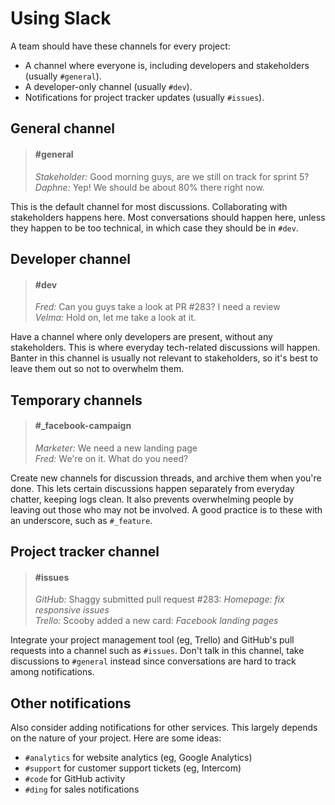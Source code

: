 # Using Slack

A team should have these channels for every project:

- A channel where everyone is, including developers and stakeholders (usually `#general`).
- A developer-only channel (usually `#dev`).
- Notifications for project tracker updates (usually `#issues`).

## General channel

> <h4 class='quote-heading'>#general</h4>
>
> *Stakeholder:* Good morning guys, are we still on track for sprint 5?<br>
> *Daphne:* Yep! We should be about 80% there right now.

This is the default channel for most discussions. Collaborating with stakeholders happens here. Most conversations should happen here, unless they happen to be too technical, in which case they should be in `#dev`.

## Developer channel

> <h4 class='quote-heading'>#dev</h4>
>
> *Fred:* Can you guys take a look at PR #283? I need a review<br>
> *Velma:* Hold on, let me take a look at it.

Have a channel where only developers are present, without any stakeholders. This is where everyday tech-related discussions will happen. Banter in this channel is usually not relevant to stakeholders, so it's best to leave them out so not to overwhelm them.

## Temporary channels

> <h4 class='quote-heading'>#_facebook-campaign</h4>
>
> *Marketer:* We need a new landing page<br>
> *Fred:* We're on it. What do you need?

Create new channels for discussion threads, and archive them when you're done. This lets certain discussions happen separately from everyday chatter, keeping logs clean. It also prevents overwhelming people by leaving out those who may not be involved. A good practice is to these with an underscore, such as `#_feature`. 

## Project tracker channel

> <h4 class='quote-heading'>#issues</h4>
>
> *GitHub:* Shaggy submitted pull request #283: *Homepage: fix responsive issues*<br>
> *Trello:* Scooby added a new card: *Facebook landing pages*

Integrate your project management tool (eg, Trello) and GitHub's pull requests into a channel such as `#issues`. Don't talk in this channel, take discussions to `#general` instead since conversations are hard to track among notifications.

## Other notifications

Also consider adding notifications for other services. This largely depends on the nature of your project. Here are some ideas:

- `#analytics` for website analytics (eg, Google Analytics)
- `#support` for customer support tickets (eg, Intercom)
- `#code` for GitHub activity
- `#ding` for sales notifications
